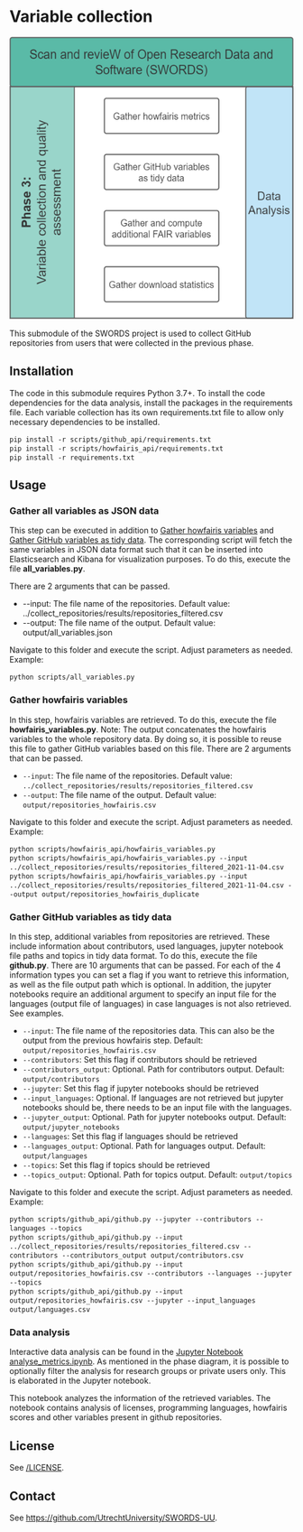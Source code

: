 # Variable collection

<img src="../docs/Phase_3.png" height="500">

This submodule of the SWORDS project is used to collect GitHub repositories from users that were collected in the previous phase.

## Installation

The code in this submodule requires Python 3.7+. To install the code dependencies for the data analysis, install the packages in the requirements file. Each variable collection has its own requirements.txt file to allow only necessary dependencies to be installed.

```console
pip install -r scripts/github_api/requirements.txt
pip install -r scripts/howfairis_api/requirements.txt
pip install -r requirements.txt
```

## Usage

### Gather all variables as JSON data

This step can be executed in addition to [Gather howfairis variables](#gather-howfairis-variables) and [Gather GitHub variables as tidy data](#gather-github-variables-as-tidy-data). The corresponding script will fetch the same variables in JSON data format such that it can be inserted into Elasticsearch and Kibana for visualization purposes. To do this, execute the file **all_variables.py**.

There are 2 arguments that can be passed.

- --input: The file name of the repositories. Default value: ../collect_repositories/results/repositories_filtered.csv
- --output: The file name of the output. Default value: output/all_variables.json

Navigate to this folder and execute the script. Adjust parameters as needed. Example:

```console
python scripts/all_variables.py
```

### Gather howfairis variables

In this step, howfairis variables are retrieved. To do this, execute the file **howfairis_variables.py**. Note: The output concatenates the howfairis variables to the whole repository data. By doing so, it is possible to reuse this file to gather GitHub variables based on this file.
There are 2 arguments that can be passed.

- `--input`: The file name of the repositories. Default value: `../collect_repositories/results/repositories_filtered.csv`
- `--output`: The file name of the output. Default value: `output/repositories_howfairis.csv`

Navigate to this folder and execute the script. Adjust parameters as needed. Example:

```console
python scripts/howfairis_api/howfairis_variables.py
python scripts/howfairis_api/howfairis_variables.py --input ../collect_repositories/results/repositories_filtered_2021-11-04.csv
python scripts/howfairis_api/howfairis_variables.py --input ../collect_repositories/results/repositories_filtered_2021-11-04.csv --output output/repositories_howfairis_duplicate
```

### Gather GitHub variables as tidy data

In this step, additional variables from repositories are retrieved. These include information about contributors, used languages, jupyter notebook file paths and topics in tidy data format. To do this, execute the file **github.py**.
There are 10 arguments that can be passed. For each of the 4 information types you can set a flag if you want to retrieve this information, as well as the file output path which is optional. In addition, the jupyter notebooks require an additional argument to specify an input file for the languages (output file of languages) in case languages is not also retrieved. See examples.

- `--input`: The file name of the repositories data. This can also be the output from the previous howfairis step. Default: `output/repositories_howfairis.csv`
- `--contributors`: Set this flag if contributors should be retrieved
- `--contributors_output`: Optional. Path for contributors output. Default: `output/contributors`
- `--jupyter`: Set this flag if jupyter notebooks should be retrieved
- `--input_languages`: Optional. If languages are not retrieved but jupyter notebooks should be, there needs to be an input file with the languages.
- `--jupyter_output`: Optional. Path for jupyter notebooks output. Default: `output/jupyter_notebooks`
- `--languages`: Set this flag if languages should be retrieved
- `--languages_output`: Optional. Path for languages output. Default: `output/languages`
- `--topics`: Set this flag if topics should be retrieved
- `--topics_output`: Optional. Path for topics output. Default: `output/topics`

Navigate to this folder and execute the script. Adjust parameters as needed. Example:

```console
python scripts/github_api/github.py --jupyter --contributors --languages --topics
python scripts/github_api/github.py --input ../collect_repositories/results/repositories_filtered.csv --contributors --contributors_output output/contributors.csv
python scripts/github_api/github.py --input output/repositories_howfairis.csv --contributors --languages --jupyter --topics
python scripts/github_api/github.py --input output/repositories_howfairis.csv --jupyter --input_languages output/languages.csv
```

### Data analysis

Interactive data analysis can be found in the [Jupyter Notebook analyse_metrics.ipynb](analyse_metrics.ipynb). As mentioned in the phase diagram, it is possible to optionally filter the analysis for research groups or private users only. This is elaborated in the Jupyter notebook.

This notebook analyzes the information of the retrieved variables. The notebook contains analysis of licenses, programming languages, howfairis scores and other variables present in github repositories.  

## License

See [/LICENSE](../LICENSE).

## Contact

See https://github.com/UtrechtUniversity/SWORDS-UU.
